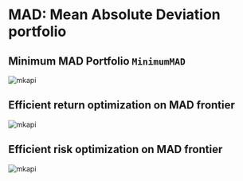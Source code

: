 # MAD: Mean Absolute Deviation portfolio

## Minimum MAD Portfolio `MinimumMAD`
![mkapi](skportfolio.frontier.MinimumMAD)

## Efficient return optimization on MAD frontier
![mkapi](skportfolio.frontier.MADEfficientReturn)

## Efficient risk optimization on MAD frontier
![mkapi](skportfolio.frontier.MADEfficientRisk)
